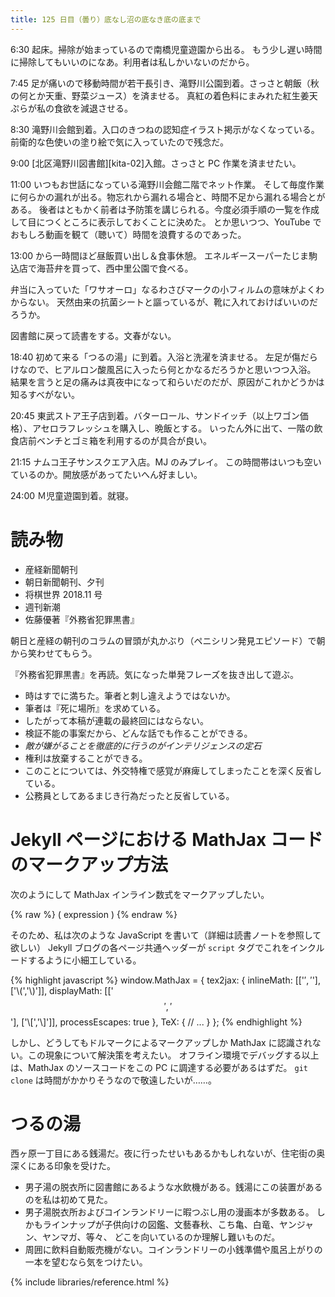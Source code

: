 ```yaml
---
title: 125 日目（曇り）底なし沼の底なき底の底まで
---
```


6:30 起床。掃除が始まっているので南橋児童遊園から出る。
もう少し遅い時間に掃除してもいいのになあ。利用者は私しかいないのだから。

7:45 足が痛いので移動時間が若干長引き、滝野川公園到着。さっさと朝飯（秋の何とか天重、野菜ジュース）を済ませる。
真紅の着色料にまみれた紅生姜天ぷらが私の食欲を減退させる。

8:30 滝野川会館到着。入口のきつねの認知症イラスト掲示がなくなっている。
前衛的な色使いの塗り絵で気に入っていたので残念だ。

9:00 [北区滝野川図書館][kita-02]入館。さっさと PC 作業を済ませたい。

11:00 いつもお世話になっている滝野川会館二階でネット作業。
そして毎度作業に何らかの漏れが出る。物忘れから漏れる場合と、時間不足から漏れる場合とがある。
後者はともかく前者は予防策を講じられる。今度必須手順の一覧を作成して目につくところに表示しておくことに決めた。
とか思いつつ、YouTube でおもしろ動画を観て（聴いて）時間を浪費するのであった。

13:00 から一時間ほど昼飯買い出し＆食事休憩。
エネルギースーパーたじま駒込店で海苔弁を買って、西中里公園で食べる。

弁当に入っていた「ワサオーロ」なるわさびマークの小フィルムの意味がよくわからない。
天然由来の抗菌シートと謳っているが、靴に入れておけばいいのだろうか。

図書館に戻って読書をする。文春がない。

18:40 初めて来る「つるの湯」に到着。入浴と洗濯を済ませる。
左足が傷だらけなので、ヒアルロン酸風呂に入ったら何とかなるだろうかと思いつつ入浴。
結果を言うと足の痛みは真夜中になって和らいだのだが、原因がこれかどうかは知るすべがない。

20:45 東武ストア王子店到着。バターロール、サンドイッチ（以上ワゴン価格）、アセロラフレッシュを購入し、晩飯とする。
いったん外に出て、一階の飲食店前ベンチとゴミ箱を利用するのが具合が良い。

21:15 ナムコ王子サンスクエア入店。MJ のみプレイ。
この時間帯はいつも空いているのか。開放感があってたいへん好ましい。

24:00 Ｍ児童遊園到着。就寝。

# 読み物

* 産経新聞朝刊
* 朝日新聞朝刊、夕刊
* 将棋世界 2018.11 号
* 週刊新潮
* 佐藤優著『外務省犯罪黒書』

朝日と産経の朝刊のコラムの冒頭が丸かぶり（ペニシリン発見エピソード）で朝から笑わせてもらう。

『外務省犯罪黒書』を再読。気になった単発フレーズを抜き出して遊ぶ。
* 時はすでに満ちた。筆者と刺し違えようではないか。
* 筆者は『死に場所』を求めている。
* したがって本稿が連載の最終回にはならない。
* 検証不能の事案だから、どんな話でも作ることができる。
* *敵が嫌がることを徹底的に行うのがインテリジェンスの定石*
* 権利は放棄することができる。
* このことについては、外交特権で感覚が麻痺してしまったことを深く反省している。
* 公務員としてあるまじき行為だったと反省している。

# Jekyll ページにおける MathJax コードのマークアップ方法

次のようにして MathJax インライン数式をマークアップしたい。

{% raw %}
\( expression \)
{% endraw %}

そのため、私は次のような JavaScript を書いて（詳細は読書ノートを参照して欲しい）
Jekyll ブログの各ページ共通ヘッダーが `script` タグでこれをインクルードするように小細工している。

{% highlight javascript %}
window.MathJax = {
    tex2jax: {
        inlineMath: [['$','$'], ['\\(','\\)']],
        displayMath: [['$$','$$'], ['\\[','\\]']],
        processEscapes: true
    },
    TeX:
    {
        // ...
    }
};
{% endhighlight %}

しかし、どうしてもドルマークによるマークアップしか MathJax に認識されない。この現象について解決策を考えたい。
オフライン環境でデバッグする以上は、MathJax のソースコードをこの PC に調達する必要があるはずだ。
`git clone` は時間がかかりそうなので敬遠したいが……。

# つるの湯

西ヶ原一丁目にある銭湯だ。夜に行ったせいもあるかもしれないが、住宅街の奥深くにある印象を受けた。

* 男子湯の脱衣所に図書館にあるような水飲機がある。銭湯にこの装置があるのを私は初めて見た。
* 男子湯脱衣所およびコインランドリーに暇つぶし用の漫画本が多数ある。
  しかもラインナップが子供向けの図鑑、文藝春秋、こち亀、白竜、ヤンジャン、ヤンマガ、等々、
  どこを向いているのか理解し難いものだ。
* 周囲に飲料自動販売機がない。コインランドリーの小銭準備や風呂上がりの一本を望むなら気をつけたい。

{% include libraries/reference.html %}
